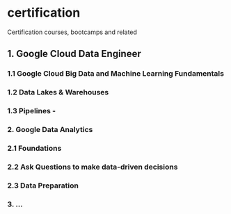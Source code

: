 # certification
Certification courses, bootcamps and related
## 1. Google Cloud Data Engineer
### 1.1 Google Cloud Big Data and Machine Learning Fundamentals
### 1.2  Data Lakes & Warehouses
### 1.3 Pipelines   - 

    

### 2. Google Data Analytics
### 2.1 Foundations
### 2.2 Ask Questions to make data-driven decisions
### 2.3 Data Preparation

### 3. ...